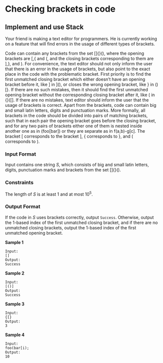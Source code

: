 # Checking brackets in code
## Implement and use Stack

Your friend is making a text editor for programmers. He is currently working on a feature that will find errors in the usage of different types of brackets. 

Code can contain any brackets from the set []{}(), where the opening brackets are \[,{ and (, and the closing brackets corresponding to them are ],}, and ).
For convenience, the text editor should not only inform the user that there is an error in the usage
of brackets, but also point to the exact place in the code with the problematic bracket. First priority
is to find the first unmatched closing bracket which either doesn’t have an opening bracket before it,
like ] in ](), or closes the wrong opening bracket, like } in ()\[}. If there are no such mistakes, then
it should find the first unmatched opening bracket without the corresponding closing bracket after it,
like ( in {}([]. If there are no mistakes, text editor should inform the user that the usage of brackets
is correct.
Apart from the brackets, code can contain big and small latin letters, digits and punctuation marks.
More formally, all brackets in the code should be divided into pairs of matching brackets, such that in
each pair the opening bracket goes before the closing bracket, and for any two pairs of brackets either
one of them is nested inside another one as in (foo\[bar]) or they are separate as in f(a,b)-g\[c].
The bracket \[ corresponds to the bracket ], { corresponds to }, and ( corresponds to ).

### Input Format
Input contains one string <em>S</em>, which consists of big and small latin letters, digits, punctuation
marks and brackets from the set \[]{}().

### Constraints
The length of <em>S</em> is at least 1 and at most 10<sup>5</sup>.

### Output Format
If the code in <em>S</em> uses brackets correctly, output `Success`. Otherwise,
output the 1-based index of the first unmatched closing bracket, and if there are no unmatched closing
brackets, output the 1-based index of the first unmatched opening bracket.

<strong>Sample 1</strong>
<pre><code>Input:
[]
Output:
Success</code>
</pre>

<strong>Sample 2</strong>
<pre><code>Input:
[()]
Output:
Success</code>
</pre>

<strong>Sample 3</strong>
<pre><code>Input:
{[}
Output:
3</code>
</pre>

<strong>Sample 4</strong>
<pre><code>Input:
foo(bar[i);
Output:
10</code>
</pre>
